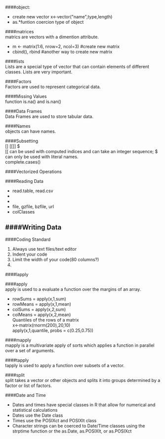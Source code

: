####object:   
- create new vector  x<-vector("name",type,length)  
- as.*funtion coercion type of object  

####matrices  
matrics are vectors with a dimention attribute.  
- m <- matrix(1:6, nrow=2, ncol=3)  #create new matrix  
- cbind(), rbind #another way to create new matrix  

####lists  
Lists are a special type of vector that can contain elements of different classes. Lists are very important.  

####Factors  
Factors are used to represent categorical data.   
  
####Missing Values  
function is.na()  and  is.nan()  

####Data Frames  
Data Frames are used to store tabular data.  

####Names  
objects can have names.  

####Subsetting  
[]  [[]]  $  
[[ can be used with computed indices and can take an integer sequence; $ can only be used with literal names.  
complete.cases()  

####Vectorized Operations  
  
  
####Reading Data  
- read.table, read.csv   
-  
- 
- file, gzfile, bzfile, url  
- colClasses

####Writing Data  
-    
  
####Coding Standard  
1. Always use text files/text editor  
2. Indent your code
3. Limit the width of your code(80 columns?)  
4.     
  
####lapply  


####apply  
apply is used to a evaluate a function over the margins of an array.  
- rowSums = apply(x,1,sum)  
- rowMeans = apply(x,1,mean)  
- colSums = apply(x,2,sum)  
- colMeans = apply(x,2,mean)  
Quantiles of the rows of a matrix    
x<-matrix(rnorm(200),20,10)  
apply(x,1,quantile, probs = c(0.25,0.75))  
  
####mapply  
mapply is a multivariate apply of sorts which applies a function in parallel over a set of arguments.  
   
####tapply  
tapply is used to apply a function over subsets of a vector.   
  
####split  
split takes a vector or other objects and splits it into groups determined by a factor or list of factors.  

  
####Date and Time  
- Dates and times have special classes in R that allow for numerical and statistical calculations  
- Dates use the Date class  
- Times use the POSIXct and POSIXlt class  
- Character strings can be coerced to Date/Time classes using the strptime function or the as.Date, as.POSIXlt, or as.POSIXct  
 
